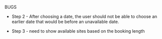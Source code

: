 BUGS
- Step 2 - After choosing a date, the user should not be able to choose an earlier date that would be before an unavailable date.


- Step 3 - need to show available sites based on the booking length